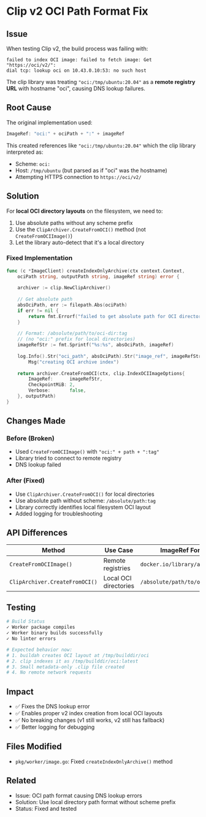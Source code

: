 # Clip v2 OCI Path Format Fix

## Issue
When testing Clip v2, the build process was failing with:
```
failed to index OCI image: failed to fetch image: Get "https://oci/v2/": 
dial tcp: lookup oci on 10.43.0.10:53: no such host
```

The clip library was treating `"oci:/tmp/ubuntu:20.04"` as a **remote registry URL** with hostname "oci", causing DNS lookup failures.

## Root Cause

The original implementation used:
```go
ImageRef: "oci:" + ociPath + ":" + imageRef
```

This created references like `"oci:/tmp/ubuntu:20.04"` which the clip library interpreted as:
- Scheme: `oci:`
- Host: `/tmp/ubuntu` (but parsed as if "oci" was the hostname)
- Attempting HTTPS connection to `https://oci/v2/`

## Solution

For **local OCI directory layouts** on the filesystem, we need to:
1. Use absolute paths without any scheme prefix
2. Use the `ClipArchiver.CreateFromOCI()` method (not `CreateFromOCIImage()`)
3. Let the library auto-detect that it's a local directory

### Fixed Implementation

```go
func (c *ImageClient) createIndexOnlyArchive(ctx context.Context, 
    ociPath string, outputPath string, imageRef string) error {
    
    archiver := clip.NewClipArchiver()
    
    // Get absolute path
    absOciPath, err := filepath.Abs(ociPath)
    if err != nil {
        return fmt.Errorf("failed to get absolute path for OCI directory: %w", err)
    }
    
    // Format: /absolute/path/to/oci-dir:tag 
    // (no "oci:" prefix for local directories)
    imageRefStr := fmt.Sprintf("%s:%s", absOciPath, imageRef)
    
    log.Info().Str("oci_path", absOciPath).Str("image_ref", imageRefStr).
        Msg("creating OCI archive index")
    
    return archiver.CreateFromOCI(ctx, clip.IndexOCIImageOptions{
        ImageRef:      imageRefStr,
        CheckpointMiB: 2,
        Verbose:       false,
    }, outputPath)
}
```

## Changes Made

### Before (Broken)
- Used `CreateFromOCIImage()` with `"oci:" + path + ":tag"`
- Library tried to connect to remote registry
- DNS lookup failed

### After (Fixed)
- Use `ClipArchiver.CreateFromOCI()` for local directories
- Use absolute path without scheme: `/absolute/path:tag`
- Library correctly identifies local filesystem OCI layout
- Added logging for troubleshooting

## API Differences

| Method | Use Case | ImageRef Format |
|--------|----------|-----------------|
| `CreateFromOCIImage()` | Remote registries | `docker.io/library/alpine:3.18` |
| `ClipArchiver.CreateFromOCI()` | Local OCI directories | `/absolute/path/to/oci-dir:tag` |

## Testing

```bash
# Build Status
✓ Worker package compiles
✓ Worker binary builds successfully
✓ No linter errors

# Expected behavior now:
# 1. buildah creates OCI layout at /tmp/builddir/oci
# 2. clip indexes it as /tmp/builddir/oci:latest
# 3. Small metadata-only .clip file created
# 4. No remote network requests
```

## Impact

- ✅ Fixes the DNS lookup error
- ✅ Enables proper v2 index creation from local OCI layouts
- ✅ No breaking changes (v1 still works, v2 still has fallback)
- ✅ Better logging for debugging

## Files Modified

- `pkg/worker/image.go`: Fixed `createIndexOnlyArchive()` method

## Related

- Issue: OCI path format causing DNS lookup errors
- Solution: Use local directory path format without scheme prefix
- Status: Fixed and tested
